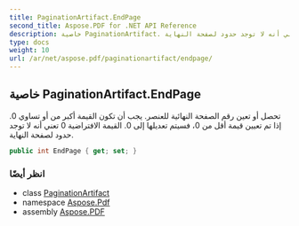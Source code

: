 ```yaml
---
title: PaginationArtifact.EndPage
second_title: Aspose.PDF for .NET API Reference
description: خاصية PaginationArtifact. تحصل أو تعين رقم الصفحة النهائية للعنصر. يجب أن تكون القيمة أكبر من أو تساوي 0. إذا تم تعيين قيمة أقل من 0، فسيتم تعديلها إلى 0. القيمة الافتراضية 0 تعني أنه لا توجد حدود لصفحة النهاية
type: docs
weight: 10
url: /ar/net/aspose.pdf/paginationartifact/endpage/
---
```

## خاصية PaginationArtifact.EndPage

تحصل أو تعين رقم الصفحة النهائية للعنصر. يجب أن تكون القيمة أكبر من أو تساوي 0. إذا تم تعيين قيمة أقل من 0، فسيتم تعديلها إلى 0. القيمة الافتراضية 0 تعني أنه لا توجد حدود لصفحة النهاية.

```csharp
public int EndPage { get; set; }
```

### انظر أيضًا

* class [PaginationArtifact](../)
* namespace [Aspose.Pdf](../../../aspose.pdf/)
* assembly [Aspose.PDF](../../../)